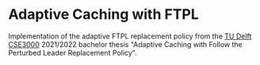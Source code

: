 # Adaptive Caching with FTPL
Implementation of the adaptive FTPL replacement policy from 
the [TU Delft](https://https//github.com/TU-Delft-CSE) [CSE3000](https://github.com/TU-Delft-CSE/Research-Project)
 2021/2022 bachelor thesis  "Adaptive Caching with Follow the Perturbed Leader Replacement Policy".

